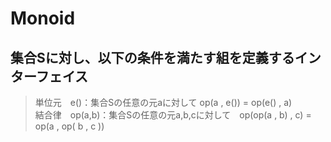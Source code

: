 # Monoid
## 集合Sに対し、以下の条件を満たす組を定義するインターフェイス
> 単位元　e()：集合Sの任意の元aに対して op(a , e()) = op(e() , a) <br>
> 結合律　op(a,b)：集合Sの任意の元a,b,cに対して　op(op(a , b) , c) = op(a , op( b , c ))
